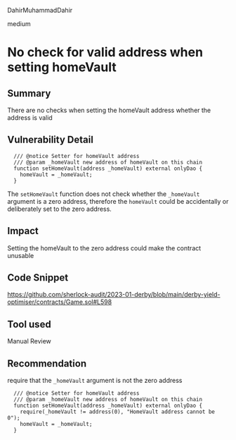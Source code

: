 DahirMuhammadDahir

medium

# No check for valid address when setting homeVault

## Summary
There are no checks when setting the homeVault address whether the address is valid

## Vulnerability Detail

```solidity
  /// @notice Setter for homeVault address
  /// @param _homeVault new address of homeVault on this chain
  function setHomeVault(address _homeVault) external onlyDao {
    homeVault = _homeVault;
  }
```
The `setHomeVault` function does not check whether the `_homeVault` argument is a zero address, therefore the `homeVault` could be accidentally or deliberately set to the zero address.

## Impact
Setting the homeVault to the zero address could make the contract unusable

## Code Snippet
https://github.com/sherlock-audit/2023-01-derby/blob/main/derby-yield-optimiser/contracts/Game.sol#L598

## Tool used

Manual Review

## Recommendation
require that the `_homeVault` argument is not the zero address

```solidity
  /// @notice Setter for homeVault address
  /// @param _homeVault new address of homeVault on this chain
  function setHomeVault(address _homeVault) external onlyDao {
    require(_homeVault != address(0), "HomeVault address cannot be 0");
    homeVault = _homeVault;
  }
```
